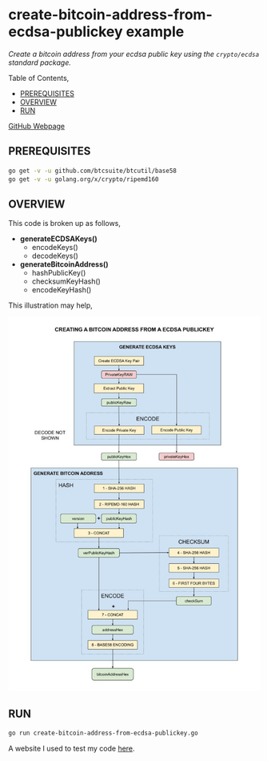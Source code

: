 # create-bitcoin-address-from-ecdsa-publickey example

_Create a bitcoin address from your ecdsa public key
using the `crypto/ecdsa` standard package._

Table of Contents,

* [PREREQUISITES](https://github.com/JeffDeCola/my-go-examples/tree/master/blockchain/create-bitcoin-address-from-ecdsa-publickey#prerequisites)
* [OVERVIEW](https://github.com/JeffDeCola/my-go-examples/tree/master/blockchain/create-bitcoin-address-from-ecdsa-publickey#overview)
* [RUN](https://github.com/JeffDeCola/my-go-examples/tree/master/blockchain/create-bitcoin-address-from-ecdsa-publickey#run)

[GitHub Webpage](https://jeffdecola.github.io/my-go-examples/)

## PREREQUISITES

```bash
go get -v -u github.com/btcsuite/btcutil/base58
go get -v -u golang.org/x/crypto/ripemd160
```

## OVERVIEW

This code is broken up as follows,

* **generateECDSAKeys()**
  * encodeKeys()
  * decodeKeys()
* **generateBitcoinAddress()**
  * hashPublicKey()
  * checksumKeyHash()
  * encodeKeyHash()

This illustration may help,

![IMAGE - create-bitcoin-address-from-ecdsa-publickey - IMAGE](https://github.com/JeffDeCola/my-go-examples/blob/master/docs/pics/blockchain/create-bitcoin-address-from-ecdsa-publickey.jpg)

## RUN

```bash
go run create-bitcoin-address-from-ecdsa-publickey.go
```

A website I used to test my code
[here](http://gobittest.appspot.com/Address).
